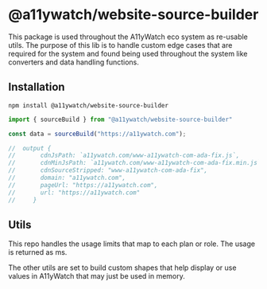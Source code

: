 # @a11ywatch/website-source-builder

This package is used throughout the A11yWatch eco system as re-usable utils.
The purpose of this lib is to handle custom edge cases that are required for the system and found being used throughout the system like converters and data handling functions.

## Installation

`npm install @a11ywatch/website-source-builder`

```typescript
import { sourceBuild } from "@a11ywatch/website-source-builder"

const data = sourceBuild("https://a11ywatch.com");

//  output {
//       cdnJsPath: `a11ywatch.com/www-a11ywatch-com-ada-fix.js`,
//       cdnMinJsPath: `a11ywatch.com/www-a11ywatch-com-ada-fix.min.js`,
//       cdnSourceStripped: "www-a11ywatch-com-ada-fix",
//       domain: "a11ywatch.com",
//       pageUrl: "https://a11ywatch.com",
//       url: "https://a11ywatch.com"
//     }
```

## Utils

This repo handles the usage limits that map to each plan or role. The usage is returned as ms. 

The other utils are set to build custom shapes that help display or use values in A11yWatch that 
may just be used in memory.